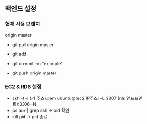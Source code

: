 ## 백엔드 설정

### 현재 사용 브랜치
origin master

- git pull origin master

- git add .
- git commit -m "example"
- git push origin master

### EC2 & RDS 설정
- ssh -f -i (키 주소).pem ubuntu@(ec2 IP주소) -L 3307:(rds 엔드포인트):3306 -N
- ps aux | grep ssh -> pid 확인
- kill pid -> pid 종료
